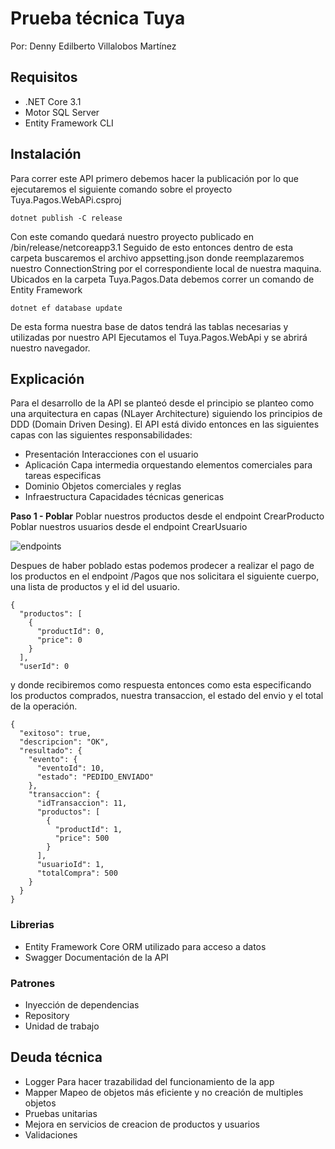 ﻿# Prueba técnica Tuya
Por: Denny Edilberto Villalobos Martínez
 
## Requisitos

 - .NET Core 3.1
 - Motor SQL Server 
 - Entity Framework CLI 

## Instalación
Para correr este API primero debemos hacer la publicación por lo que ejecutaremos el siguiente comando sobre el proyecto Tuya.Pagos.WebAPi.csproj

    dotnet publish -C release

Con este comando quedará nuestro proyecto publicado en /bin/release/netcoreapp3.1
Seguido de esto entonces dentro de esta carpeta buscaremos el archivo appsetting.json donde reemplazaremos nuestro ConnectionString por el correspondiente local de nuestra maquina.
Ubicados en la carpeta Tuya.Pagos.Data debemos correr un comando de Entity Framework 

    dotnet ef database update
    
De esta forma nuestra base de datos tendrá las tablas necesarias y utilizadas por nuestro API
Ejecutamos el Tuya.Pagos.WebApi y se abrirá nuestro navegador.

## Explicación

Para el desarrollo de la API se planteó desde el principio se planteo como una arquitectura en capas (NLayer Architecture) siguiendo los principios de DDD (Domain Driven Desing).
El API está divido entonces en las siguientes capas con las siguientes responsabilidades:

 - Presentación 
	 Interacciones con el usuario 
 - Aplicación
	 Capa intermedia orquestando elementos comerciales para tareas especificas
 - Dominio
	 Objetos comerciales y reglas 
 - Infraestructura
	 Capacidades técnicas genericas 

**Paso 1 - Poblar**
Poblar nuestros productos desde el endpoint CrearProducto
Poblar nuestros usuarios desde el endpoint CrearUsuario

![endpoints](https://i.ibb.co/cDM2K1L/Captura-de-Pantalla-2021-06-21-a-la-s-12-07-27-a-m.png)

Despues de haber poblado estas podemos prodecer a realizar el pago de los productos en el endpoint /Pagos
que nos solicitara el siguiente cuerpo, una lista de productos y el id del usuario.

```
{
  "productos": [
    {
      "productId": 0,
      "price": 0
    }
  ],
  "userId": 0
```
 y donde recibiremos como respuesta entonces como esta especificando los productos comprados, nuestra transaccion, el estado del envio y el total de la operación.


    {
      "exitoso": true,
      "descripcion": "OK",
      "resultado": {
        "evento": {
          "eventoId": 10,
          "estado": "PEDIDO_ENVIADO"
        },
        "transaccion": {
          "idTransaccion": 11,
          "productos": [
            {
              "productId": 1,
              "price": 500
            }
          ],
          "usuarioId": 1,
          "totalCompra": 500
        }
      }
    }


### Librerias

 - Entity Framework Core
	 ORM utilizado para acceso a datos
 - Swagger
	 Documentación de la API

### Patrones 
- Inyección de dependencias
- Repository
- Unidad de trabajo

## Deuda técnica

 - Logger
	 Para hacer trazabilidad del funcionamiento de la app
- Mapper
	Mapeo de objetos más eficiente y no creación de multiples objetos
- Pruebas unitarias 	
- Mejora en servicios de creacion de productos y usuarios
- Validaciones 
